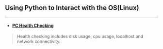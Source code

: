 ## Using Python to Interact with the OS(Linux)
___

- #### [PC Health Checking](https://github.com/oii-nasif/Using-Python-to-Interact-with-the-OS-Linux-/tree/main/Health%20Checking)
> Health checking includes disk usage, cpu usage, localhost and network connectivity. 